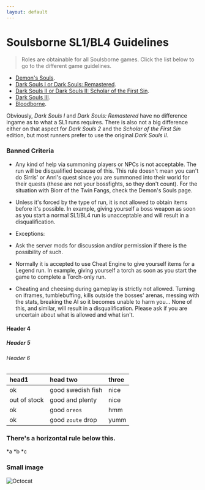 ```yaml
---
layout: default
---
```


# Soulsborne SL1/BL4 Guidelines
>Roles are obtainable for all Soulsborne games. Click the list below to go to the different game guidelines.

 * [Demon's Souls](./demonssouls.html).
 * [Dark Souls I or Dark Souls: Remastered](./ds1.html).
 * [Dark Souls II or Dark Souls II: Scholar of the First Sin](./ds2.html).
 * [Dark Souls III](./ds3.html).
 * [Bloodborne](./bloodborne.html).
 
Obviously, _Dark Souls I_ and _Dark Souls: Remastered_ have no difference ingame as to what a SL1 runs requires. There is also not a big difference either on that aspect for _Dark Souls 2_ and the _Scholar of the First Sin_ edition, but most runners prefer to use the original _Dark Souls II_.

### Banned Criteria

* Any kind of help via summoning players or NPCs is not acceptable. The run will be disqualified because of this. This rule doesn't mean you can't do Sirris' or Anri's quest since you are summoned into their world for their quests (these are not your bossfights, so they don't count). For the situation with Biorr of the Twin Fangs, check the Demon's Souls page.

* Unless it's forced by the type of run, it is not allowed to obtain items before it's possible. In example, giving yourself a boss weapon as soon as you start a normal SL1/BL4 run is unacceptable and will result in a disqualification.
 * Exceptions: 
  * Ask the server mods for discussion and/or permission if there is the possibility of such.
  * Normally it is accepted to use Cheat Engine to give yourself items for a Legend run. In example, giving yourself a torch as soon as you start the game to complete a Torch-only run.

* Cheating and cheesing during gameplay is strictly not allowed. Turning on iframes, tumblebuffing, kills outside the bosses' arenas, messing with the stats, breaking the AI so it becomes unable to harm you... None of this, and similar, will result in a disqualification. Please ask if you are uncertain about what is allowed and what isn't.

#### Header 4



##### Header 5

###### Header 6

| head1        | head two          | three |
|:-------------|:------------------|:------|
| ok           | good swedish fish | nice  |
| out of stock | good and plenty   | nice  |
| ok           | good `oreos`      | hmm   |
| ok           | good `zoute` drop | yumm  |

### There's a horizontal rule below this.

*a *b *c


### Small image

![Octocat](https://assets-cdn.github.com/images/icons/emoji/octocat.png)
